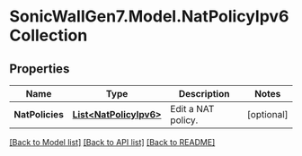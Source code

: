 # SonicWallGen7.Model.NatPolicyIpv6Collection

## Properties

Name | Type | Description | Notes
------------ | ------------- | ------------- | -------------
**NatPolicies** | [**List&lt;NatPolicyIpv6&gt;**](NatPolicyIpv6.md) | Edit a NAT policy. | [optional] 

[[Back to Model list]](../README.md#documentation-for-models) [[Back to API list]](../README.md#documentation-for-api-endpoints) [[Back to README]](../README.md)

